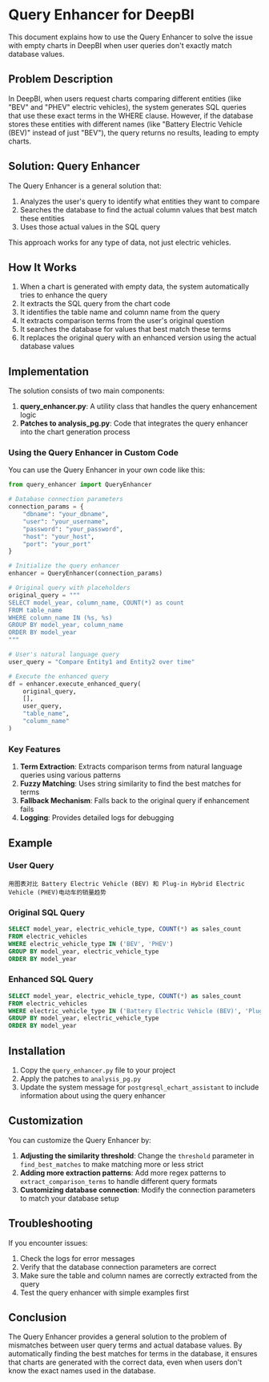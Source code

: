 # Query Enhancer for DeepBI

This document explains how to use the Query Enhancer to solve the issue with empty charts in DeepBI when user queries don't exactly match database values.

## Problem Description

In DeepBI, when users request charts comparing different entities (like "BEV" and "PHEV" electric vehicles), the system generates SQL queries that use these exact terms in the WHERE clause. However, if the database stores these entities with different names (like "Battery Electric Vehicle (BEV)" instead of just "BEV"), the query returns no results, leading to empty charts.

## Solution: Query Enhancer

The Query Enhancer is a general solution that:

1. Analyzes the user's query to identify what entities they want to compare
2. Searches the database to find the actual column values that best match these entities
3. Uses those actual values in the SQL query

This approach works for any type of data, not just electric vehicles.

## How It Works

1. When a chart is generated with empty data, the system automatically tries to enhance the query
2. It extracts the SQL query from the chart code
3. It identifies the table name and column name from the query
4. It extracts comparison terms from the user's original question
5. It searches the database for values that best match these terms
6. It replaces the original query with an enhanced version using the actual database values

## Implementation

The solution consists of two main components:

1. **query_enhancer.py**: A utility class that handles the query enhancement logic
2. **Patches to analysis_pg.py**: Code that integrates the query enhancer into the chart generation process

### Using the Query Enhancer in Custom Code

You can use the Query Enhancer in your own code like this:

```python
from query_enhancer import QueryEnhancer

# Database connection parameters
connection_params = {
    "dbname": "your_dbname",
    "user": "your_username",
    "password": "your_password",
    "host": "your_host",
    "port": "your_port"
}

# Initialize the query enhancer
enhancer = QueryEnhancer(connection_params)

# Original query with placeholders
original_query = """
SELECT model_year, column_name, COUNT(*) as count
FROM table_name
WHERE column_name IN (%s, %s)
GROUP BY model_year, column_name
ORDER BY model_year
"""

# User's natural language query
user_query = "Compare Entity1 and Entity2 over time"

# Execute the enhanced query
df = enhancer.execute_enhanced_query(
    original_query, 
    [], 
    user_query, 
    "table_name", 
    "column_name"
)
```

### Key Features

1. **Term Extraction**: Extracts comparison terms from natural language queries using various patterns
2. **Fuzzy Matching**: Uses string similarity to find the best matches for terms
3. **Fallback Mechanism**: Falls back to the original query if enhancement fails
4. **Logging**: Provides detailed logs for debugging

## Example

### User Query
```
用图表对比 Battery Electric Vehicle (BEV) 和 Plug-in Hybrid Electric Vehicle (PHEV)电动车的销量趋势
```

### Original SQL Query
```sql
SELECT model_year, electric_vehicle_type, COUNT(*) as sales_count
FROM electric_vehicles
WHERE electric_vehicle_type IN ('BEV', 'PHEV')
GROUP BY model_year, electric_vehicle_type
ORDER BY model_year
```

### Enhanced SQL Query
```sql
SELECT model_year, electric_vehicle_type, COUNT(*) as sales_count
FROM electric_vehicles
WHERE electric_vehicle_type IN ('Battery Electric Vehicle (BEV)', 'Plug-in Hybrid Electric Vehicle (PHEV)')
GROUP BY model_year, electric_vehicle_type
ORDER BY model_year
```

## Installation

1. Copy the `query_enhancer.py` file to your project
2. Apply the patches to `analysis_pg.py`
3. Update the system message for `postgresql_echart_assistant` to include information about using the query enhancer

## Customization

You can customize the Query Enhancer by:

1. **Adjusting the similarity threshold**: Change the `threshold` parameter in `find_best_matches` to make matching more or less strict
2. **Adding more extraction patterns**: Add more regex patterns to `extract_comparison_terms` to handle different query formats
3. **Customizing database connection**: Modify the connection parameters to match your database setup

## Troubleshooting

If you encounter issues:

1. Check the logs for error messages
2. Verify that the database connection parameters are correct
3. Make sure the table and column names are correctly extracted from the query
4. Test the query enhancer with simple examples first

## Conclusion

The Query Enhancer provides a general solution to the problem of mismatches between user query terms and actual database values. By automatically finding the best matches for terms in the database, it ensures that charts are generated with the correct data, even when users don't know the exact names used in the database.
